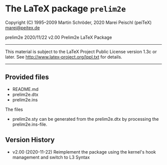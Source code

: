# The LaTeX package `prelim2e`

Copyright (C) 1995–2009 Martin Schröder, 2020 Marei Peischl (peiTeX)  <marei@peitex.de>

prelim2e 2020/11/22 v2.00 Prelim2e LaTeX Package

***************************************************************************

 This material is subject to the LaTeX Project Public License version 1.3c
 or later. See http://www.latex-project.org/lppl.txt for details.

***************************************************************************

## Provided files

* README.md
* prelim2e.dtx
* prelim2e.ins

The files
* prelim2e.sty
can be generated from the prelim2e.dtx by processing the prelim2e.ins-file.

## Version History

 * v2.00 (2020-11-22) Reimplement the package using the kernel's hook management and switch to L3 Syntax
